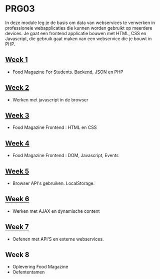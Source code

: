 # PRG03
In deze module leg je de basis om data van webservices te verwerken in professionele
webapplicaties die kunnen worden gebruikt op meerdere devices. Je gaat een frontend
applicatie bouwen met HTML, CSS en Javascript, die gebruik gaat maken van een 
webservice die je bouwt in PHP.

## [Week 1](week1)
- Food Magazine For Students. Backend, JSON en PHP

## [Week 2](week2)
- Werken met javascript in de browser

## [Week 3](week3)
- Food Magazine Frontend : HTML en CSS

## [Week 4](week4)
- Food Magazine Frontend : DOM, Javascript, Events

## [Week 5](week5)
- Browser API's gebruiken. LocalStorage.

## [Week 6](week6)
- Werken met AJAX en dynamische content

## [Week 7](week7)
- Oefenen met API'S en externe webservices.

## Week 8
- Oplevering Food Magazine
- Oefententamen
